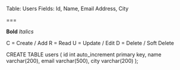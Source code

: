 Table: Users
Fields: Id, Name, Email Address, City

===

**Bold**
*Italics*

C = Create / Add
R = Read
U = Update / Edit
D = Delete / Soft Delete

CREATE TABLE users (
  id int auto_increment primary key,
  name varchar(200),
  email varchar(500),
  city varchar(200)
);
